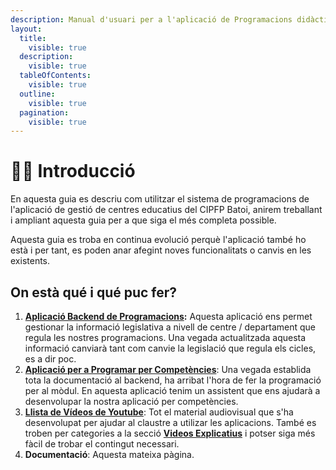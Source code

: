 ```yaml
---
description: Manual d'usuari per a l'aplicació de Programacions didàctiques del CIPFP Batoi
layout:
  title:
    visible: true
  description:
    visible: true
  tableOfContents:
    visible: true
  outline:
    visible: true
  pagination:
    visible: true
---
```


# 🧙‍♂️ Introducció

En aquesta guia es descriu com utilitzar el sistema de programacions de l'aplicació de gestió de centres educatius del CIPFP Batoi, anirem treballant i ampliant aquesta guia per a que siga el més completa possible.

Aquesta guia es troba en continua evolució perquè l'aplicació també ho està i per tant, es poden anar afegint noves funcionalitats o canvis en les existents.

## On està qué i qué puc fer?

1. [**Aplicació Backend de Programacions**](https://programacions.cipfpbatoi.es/)**:** Aquesta aplicació ens permet gestionar la informació legislativa a nivell de centre / departament que regula les nostres programacions. Una vegada actualitzada aquesta informació canviarà tant com canvie la legislació que regula els cicles, es a dir poc.
2. [**Aplicació per a Programar per Competències**](https://pcompetencies.cipfpbatoi.es/): Una vegada establida tota la documentació al backend, ha arribat l'hora de fer la programació per al mòdul. En aquesta aplicació tenim un assistent que ens ajudarà a desenvolupar la nostra aplicació per competències.&#x20;
3. [**Llista de Vídeos de Youtube**](https://www.youtube.com/playlist?list=PLu6puz0mOeJi5Y8\_5QBCQx2m3OpkpMUog): Tot el material audiovisual que s'ha desenvolupat per ajudar al claustre a utilizar les aplicacions. També es troben per categories a la secció [**Videos Explicatius**](recursos-extra/videos-explicatius/) i potser siga més fàcil de trobar el contingut necessari.&#x20;
4. **Documentació**: Aquesta mateixa pàgina.

